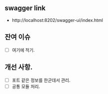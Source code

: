 ## swagger link

* http://localhost:8202/swagger-ui/index.html

## 잔여 이슈
* [ ] 여기에 적기.

## 개선 사항.
* [ ] 포트 같은 정보를 한군데서 관리.
* [ ] 공통 모듈 처리.